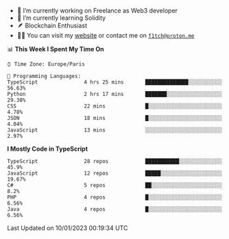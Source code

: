 - 🔭 I’m currently working on Freelance as Web3 developer
- 🌱 I’m currently learning Solidity
- 🪶 Blockchain Enthusiast
- 👨‍💻 You can visit my [website](https://f1tch.xyz) or contact me on [`f1tch@proton.me`](mailto:f1tch@proton.me)

<!--START_SECTION:waka-->
📊 **This Week I Spent My Time On** 

```text
⌚︎ Time Zone: Europe/Paris

💬 Programming Languages: 
TypeScript               4 hrs 25 mins       ██████████████░░░░░░░░░░░   56.63% 
Python                   2 hrs 17 mins       ███████░░░░░░░░░░░░░░░░░░   29.38% 
CSS                      22 mins             █░░░░░░░░░░░░░░░░░░░░░░░░   4.78% 
JSON                     18 mins             █░░░░░░░░░░░░░░░░░░░░░░░░   4.04% 
JavaScript               13 mins             ░░░░░░░░░░░░░░░░░░░░░░░░░   2.97%

```

**I Mostly Code in TypeScript** 

```text
TypeScript               28 repos            ███████████░░░░░░░░░░░░░░   45.9% 
JavaScript               12 repos            █████░░░░░░░░░░░░░░░░░░░░   19.67% 
C#                       5 repos             ██░░░░░░░░░░░░░░░░░░░░░░░   8.2% 
PHP                      4 repos             █░░░░░░░░░░░░░░░░░░░░░░░░   6.56% 
Java                     4 repos             █░░░░░░░░░░░░░░░░░░░░░░░░   6.56%

```



 Last Updated on 10/01/2023 00:19:34 UTC
<!--END_SECTION:waka-->
